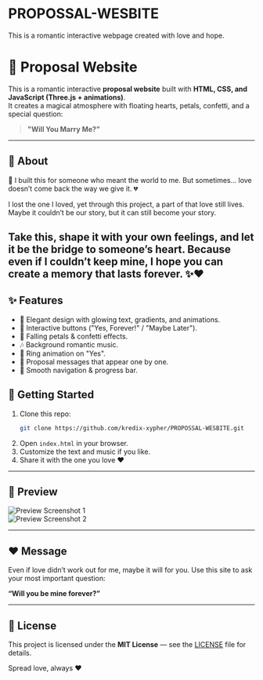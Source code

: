 # PROPOSSAL-WESBITE
This is a romantic interactive webpage created with love and hope.

# 💖 Proposal Website

This is a romantic interactive **proposal website** built with **HTML, CSS, and JavaScript (Three.js + animations)**.  
It creates a magical atmosphere with floating hearts, petals, confetti, and a special question:

> **"Will You Marry Me?"**

---

## 🌹 About

💌 I built this for someone who meant the world to me.
But sometimes… love doesn’t come back the way we give it. 💔

I lost the one I loved, yet through this project, a part of that love still lives.
Maybe it couldn’t be our story, but it can still become your story.

Take this, shape it with your own feelings, and let it be the bridge to someone’s heart.
Because even if I couldn’t keep mine, I hope you can create a memory that lasts forever. ✨❤️
---

## ✨ Features

- 🎨 Elegant design with glowing text, gradients, and animations.  
- 💎 Interactive buttons ("Yes, Forever!" / "Maybe Later").  
- 🌸 Falling petals & confetti effects.  
- 🎶 Background romantic music.  
- 💍 Ring animation on "Yes".  
- 📜 Proposal messages that appear one by one.  
- 🔘 Smooth navigation & progress bar.


## 🚀 Getting Started

1. Clone this repo:
   ```bash
   git clone https://github.com/kredix-xypher/PROPOSSAL-WESBITE.git


2. Open `index.html` in your browser.
3. Customize the text and music if you like.
4. Share it with the one you love ❤️

---

## 📸 Preview

![Preview Screenshot 1](./preview1.png)  
![Preview Screenshot 2](./preview2.png)  



---

## ❤️ Message

Even if love didn’t work out for me,
maybe it will for you.
Use this site to ask your most important question:

**“Will you be mine forever?”**

---

## 📜 License

This project is licensed under the **MIT License** — see the [LICENSE](./LICENSE) file for details.  

Spread love, always ❤️

